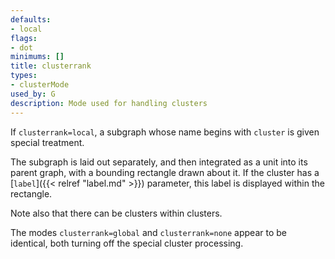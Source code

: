 ```yaml
---
defaults:
- local
flags:
- dot
minimums: []
title: clusterrank
types:
- clusterMode
used_by: G
description: Mode used for handling clusters
---
```

If `clusterrank=local`, a
subgraph whose name begins with `cluster` is given special treatment.

The subgraph is laid out separately, and then integrated as a unit into
its parent graph, with a bounding rectangle drawn about it.
If the cluster has a [`label`]({{< relref "label.md" >}}) parameter, this label
is displayed within the rectangle.

Note also that there can be clusters within clusters.

The modes `clusterrank=global` and `clusterrank=none` appear to
be identical, both turning off the special cluster processing.
